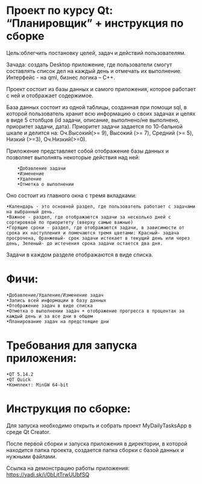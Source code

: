 # Проект по курсу Qt: “Планировщик” + инструкция по сборке
Цель:облегчить постановку целей, задач и действий пользователям.

Зачада: создать Desktop приложение, где пользователи смогут составлять список дел на каждый день и отмечать их выполнение. Интерфейс - на qml, бизнес логика – C++.

Проект состоит из базы данных и самого приложения, которое работает с ней и отображает содержимое.

База данных  состоит из одной таблицы, созданная при помощи sql, в которой пользователь хранит  всю информацию о своих задачах и целях в виде 5 столбцов  (id задачи, описание, выполнено/не выполнено, приоритет задачи, дата). Приоритет задачи задается по 10-бальной шкале и делится на: Оч.Высокий(>= 9), Высокий (>= 7), Средний (>= 5), Низкий (>=3), Оч.Низкий(>=0).

Приложение представляет собой отображение базы данных и позволяет  выполнять некоторые действия над ней:

		•Добавление задачи
		•Изменение 
		•Удаление
		•Отметка о выполнении
		
 Оно состоит из главного окна с тремя вкладками: 
 
	•Календарь - это основной раздел, где пользователь работает с задачами на выбранный день.
	•Важное - раздел, где отображаются задачи за несколько дней с сортировкой по приоритету (вверху самые важные)
	•Горящие сроки - раздел, где отображаются задачи, в зависимости от срока их наступления и помечаются тремя цветами: Красный- задача просрочена, Оранжевый- срок задачи истекает в текущий день или через день, Зеленый- до истечения срока задачи остается два дня. 

Задачи в каждом разделе отображаются в виде списка.

# Фичи:

	•Добавление/Удаление/Изменение задач
	•Запись всей информации в базу данных
	•Отображение задач в виде списка
	•Отметка о выполнении задач + отображение прогресса в процентах за каждый день и за все дни в общем 
	•Планирование задач на предстоящие дни	
# Требования для запуска приложения:

	•QT 5.14.2
	•QT Quick
	•Комплект: MinGW 64-bit

# Инструкция по сборке:
Для запуска необходимо открыть и собрать проект MyDailyTasksApp в среде Qt Creator.

После первой сборки и запуска приложения в директории, в которой находится папка проекта, создается папка сборки с базой данных и нужными файлами.

Cсылка на демонстрацию работы приложения: https://yadi.sk/i/0bLjtTrwUUbfSQ
